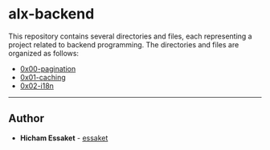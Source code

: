# alx-backend

This repository contains several directories and files, each representing a project  related to backend programming.
The directories and files are organized as follows:

- [0x00-pagination](https://github.com/essaket/alx-backend/tree/main/0x00-pagination)
- [0x01-caching](https://github.com/essaket/alx-backend/tree/main/0x01-caching)
- [0x02-i18n](https://github.com/essaket/alx-backend/tree/main/0x02-i18n)
  

---


## Author
* **Hicham Essaket** - [essaket](https://github.com/essaket)
